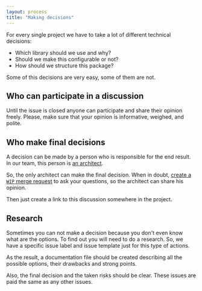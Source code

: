 ```yaml
---
layout: process
title: "Making decisions"
---
```


For every single project we have to take a lot of different technical decisions:

- Which library should we use and why?
- Should we make this configurable or not?
- How should we structure this package?

Some of this decisions are very easy, some of them are not.


## Who can participate in a discussion

Until the issue is closed anyone can participate and share their opinion freely.
Please, make sure that your opinion is informative, weighed, and polite.


## Who make final decisions

A decision can be made by a person who is responsible for the end result.
In our team, this person is [an architect](/meta/rsdp/roles-and-responsibilities#full-list-of-possible-actions).

So, the only architect can make the final decision.
When in doubt, [create a `WIP` merge request](/meta/rsdp/creating-merge-requests#merge-request-heading) to ask your questions, so the architect can share his opinion.

Then just create a link to this discussion somewhere in the project.


## Research

Sometimes you can not make a decision because you don't even know what are the options.
To find out you will need to do a research.
So, we have a specific issue label and issue template just for this type of actions.

As the result, a documentation file should be created describing all the possible options, their drawbacks and strong points.

Also, the final decision and the taken risks should be clear.
These issues are paid the same as any other issues.
